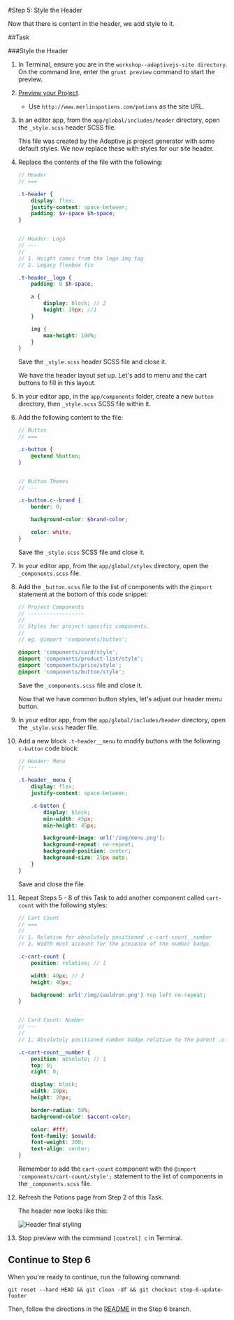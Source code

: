 #Step 5: Style the Header

Now that there is content in the header, we add style to it.

##Task

###Style the Header


1. In Terminal, ensure you are in the `workshop--adaptivejs-site directory`. On the command line, enter the `grunt preview` command to start the preview.
2. [Preview your Project](http://adaptivejs.mobify.com/v1.0/docs/preview-your-project).

    * Use `http://www.merlinspotions.com/potions` as the site URL.

3. In an editor app, from the `app/global/includes/header` directory, open the `_style.scss` header SCSS file.

    This file was created by the Adaptive.js project generator with some default styles. We now replace these with styles for our site header.

4. Replace the contents of the file with the following:

    ```SCSS
    // Header
    // ===

    .t-header {
        display: flex;
        justify-content: space-between;
        padding: $v-space $h-space;
    }


    // Header: Logo
    // ---
    //
    // 1. Height comes from the logo img tag
    // 2. Legacy flexbox fix

    .t-header__logo {
        padding: 0 $h-space;

        a {
            display: block; // 2
            height: 39px; //1
        }

        img {
            max-height: 100%;
        }
    }
    ```

    Save the `_style.scss` header SCSS file and close it.

    We have the header layout set up. Let's add to menu and the cart buttons to fill in this layout.

5. In your editor app, in the `app/components` folder, create a new `button` directory, then `_style.scss` SCSS file within it.

6. Add the following content to the file:

    ```SCSS
    // Button
    // ===

    .c-button {
        @extend %button;
    }


    // Button Themes
    // ---

    .c-button.c--brand {
        border: 0;

        background-color: $brand-color;

        color: white;
    }
    ```

    Save the `_style.scss` SCSS file and close it.

7. In your editor app, from the `app/global/styles` directory, open the `_components.scss` file.

8. Add the `_button.scss` file to the list of components with the `@import` statement at the bottom of this code snippet:

    ```SCSS
    // Project Components
    // ------------------
    //
    // Styles for project-specific components.
    //
    // eg. @import 'components/button';

    @import 'components/card/style';
    @import 'components/product-list/style';
    @import 'components/price/style';
    @import 'components/button/style';
    ```

    Save the `_components.scss` file and close it.

    Now that we have common button styles, let's adjust our header menu button.
9. In your editor app, from the `app/global/includes/header` directory, open the `_style.scss` header file.
10. Add a new block `.t-header__menu` to modify buttons with the following `c-button` code block:

    ```SCSS
    // Header: Menu
    // ---

    .t-header__menu {
        display: flex;
        justify-content: space-between;

        .c-button {
            display: block;
            min-width: 45px;
            min-height: 45px;

            background-image: url('/img/menu.png');
            background-repeat: no-repeat;
            background-position: center;
            background-size: 25px auto;
        }
    }
    ```

    Save and close the file.

10. Repeat Steps 5 - 8 of this Task to add another component called `cart-count` with the following styles:

    ```SCSS
    // Cart Count
    // ===
    //
    // 1. Relative for absolutely positioned .c-cart-count__number
    // 2. Width must account for the presence of the number badge

    .c-cart-count {
        position: relative; // 1

        width: 40px; // 2
        height: 40px;

        background: url('/img/cauldron.png') top left no-repeat;
    }


    // Card Count: Number
    // ---
    //
    // 1. Absolutely positioned number badge relative to the parent .c-cart-count

    .c-cart-count__number {
        position: absolute; // 1
        top: 0;
        right: 0;

        display: block;
        width: 20px;
        height: 20px;

        border-radius: 50%;
        background-color: $accent-color;

        color: #fff;
        font-family: $oswald;
        font-weight: 300;
        text-align: center;
    }
    ```

    Remember to add the `cart-count` component with the `@import 'components/cart-count/style';` statement to the list of components in the `_components.scss` file.

11. Refresh the Potions page from Step 2 of this Task.

    The header now looks like this:

    ![Header final styling](https://s3.amazonaws.com/uploads.hipchat.com/15359/64553/Z8Dwb5hT0q9nYXO/Screen%20Shot%202015-01-19%20at%2010.28.56%20AM.png)


12. Stop preview with the command `[control] c` in Terminal.

## Continue to Step 6

When you're ready to continue, run the following command:

```
git reset --hard HEAD && git clean -df && git checkout step-6-update-footer
```

Then, follow the directions in the  [README](https://github.com/mobify/workshop--adaptivejs-site/blob/step-6-update-footer/README.md) in the Step 6 branch.
